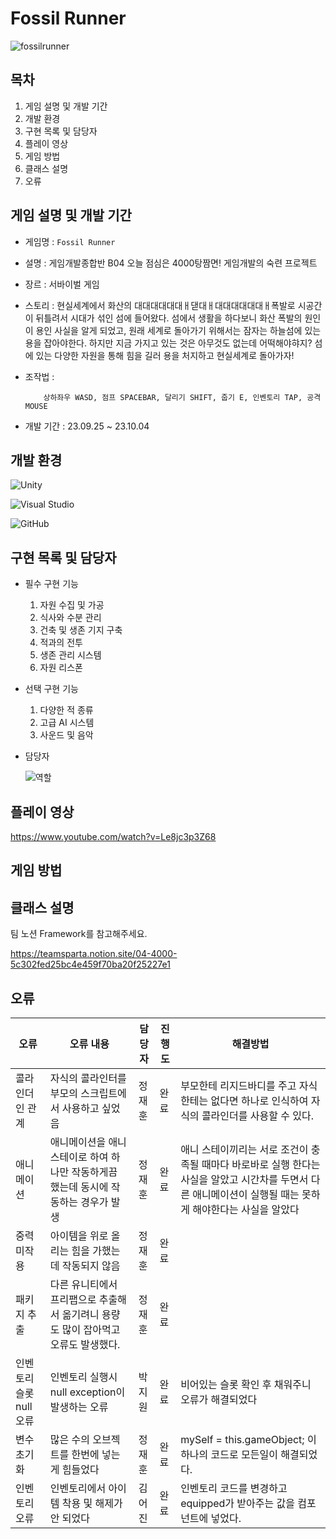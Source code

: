 # Fossil Runner

![fossilrunner](https://github.com/KimEoJin24/Fossil_Runner/assets/142365240/5bb8d23d-8899-4735-9c3e-aa71462a24b9)


## 목차
   1. 게임 설명 및 개발 기간
   2. 개발 환경
   3. 구현 목록 및 담당자
   4. 플레이 영상
   5. 게임 방법
   6. 클래스 설명
   7. 오류
  
## 게임 설명 및 개발 기간
- 게임명 : `Fossil Runner`
- 설명 : 게임개발종합반 B04 오늘 점심은 4000탕짬면! 게임개발의 숙련 프로젝트
- 장르 : 서바이벌 게임
- 스토리 : 현실세계에서 화산의 대대대대대대ㅐ댇대ㅐ대대대대대대ㅐ폭발로 시공간이 뒤틀려서 시대가 섞인 섬에 들어왔다. 섬에서 생활을 하다보니 화산 폭발의 원인이 용인 사실을 알게 되었고, 원래 세계로 돌아가기 위해서는 잠자는 하늘섬에 있는 용을 잡아야한다. 하지만 지금 가지고 있는 것은 아무것도 없는데 어떡해야햐지? 섬에 있는 다양한 자원을 통해 힘을 길러 용을 처지하고 현실세계로 돌아가자!
- 조작법 :

          상하좌우 WASD, 점프 SPACEBAR, 달리기 SHIFT, 줍기 E, 인벤토리 TAP, 공격 MOUSE
- 개발 기간 : 23.09.25 ~ 23.10.04

## 개발 환경
![Unity](https://img.shields.io/badge/unity-%23000000.svg?style=for-the-badge&logo=unity&logoColor=white)

![Visual Studio](https://img.shields.io/badge/Visual%20Studio-5C2D91.svg?style=for-the-badge&logo=visual-studio&logoColor=white)

![GitHub](https://img.shields.io/badge/github-%23121011.svg?style=for-the-badge&logo=github&logoColor=white)

## 구현 목록 및 담당자
- 필수 구현 기능
  1. 자원 수집 및 가공
  2. 식사와 수분 관리
  3. 건축 및 생존 기지 구축
  4. 적과의 전투
  5. 생존 관리 시스템
  6. 자원 리스폰

- 선택 구현 기능
  1. 다양한 적 종류
  2. 고급 AI 시스템
  3. 사운드 및 음악

- 담당자

  ![역할](https://github.com/KimEoJin24/Fossil_Runner/assets/142365240/39781db2-2a9e-4745-9062-a8256be83f83)

## 플레이 영상

https://www.youtube.com/watch?v=Le8jc3p3Z68

## 게임 방법

## 클래스 설명
팀 노션 Framework를 참고해주세요.

https://teamsparta.notion.site/04-4000-5c302fed25bc4e459f70ba20f25227e1

## 오류
| 오류 | 오류 내용 | 담당자 | 진행도 | 해결방법 |
| ---- | --------- | --- | --- | ------ |
| 콜라인더인 관계 | 자식의 콜라인터를 부모의 스크립트에서 사용하고 싶었음 | 정재훈 | 완료 | 부모한테 리지드바디를 주고 자식한테는 없다면 하나로 인식하여 자식의 콜라인더를 사용할 수 있다. |
| 애니메이션 | 애니메이션을 애니스테이로 하여 하나만 작동하게끔 했는데 동시에 작동하는 경우가 발생 | 정재훈 | 완료 | 애니 스테이끼리는 서로 조건이 충족될 때마다 바로바로 실행 한다는 사실을 알았고 시간차를 두면서 다른 애니메이션이 실행될 때는 못하게 해야한다는 사실을 알았다 |
| 중력 미작용 | 아이템을 위로 올리는 힘을 가했는데 작동되지 않음 | 정재훈 | 완료 |
| 패키지 추출 | 다른 유니티에서 프리팹으로 추출해서 옮기려니 용량도 많이 잡아먹고 오류도 발생했다. | 정재훈 | 완료 |
| 인벤토리 슬롯 null 오류 | 인벤토리 실행시 null exception이 발생하는 오류 | 박지원 | 완료 | 비어있는 슬롯 확인 후 채워주니 오류가 해결되었다 |
| 변수 초기화 | 많은 수의 오브젝트를 한번에 넣는 게 힘들었다 | 정재훈 | 완료 | mySelf = this.gameObject; 이 하나의 코드로 모든일이 해결되었다.
| 인벤토리 오류 | 인벤토리에서 아이템 착용 및 해제가 안 되었다 | 김어진 | 완료 | 인벤토리 코드를 변경하고 equipped가 받아주는 값을 컴포넌트에 넣었다.
